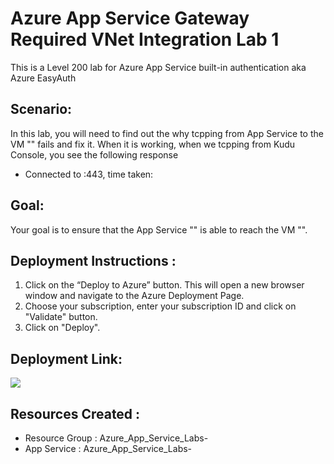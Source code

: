 # Azure App Service Gateway Required VNet Integration  Lab 1

This is a Level 200 lab for Azure App Service built-in authentication aka Azure EasyAuth  

## Scenario:
In this lab, you will need to find out the why tcpping from App Service to the VM "" fails and fix it. 
When it is working, when we tcpping from Kudu Console, you see the following response
- Connected to <private IP of VM>:443, time taken: <time in ms>

## Goal:
Your goal is to ensure that the App Service "" is able to reach the VM "". 

## Deployment Instructions :
1.	Click on the “Deploy to Azure” button. 
   This will open a new browser window and navigate to the Azure Deployment Page. <br>
2.	Choose your subscription, enter your subscription ID and click on "Validate" button. <br>
3.	Click on "Deploy". <br>

## Deployment Link:
<a href="https://raw.githubusercontent.com/vijaysaayi/Azure-App-Service-Labs/main/Config/VNet%20Integration/Gateway%20Required/template.json" target="_blank">
    <img src="https://azurecomcdn.azureedge.net/mediahandler/acomblog/media/Default/blog/deploybutton.png"/>
</a> 

## Resources Created : 
- Resource  Group  : Azure_App_Service_Labs-<alias>
- App Service      : Azure_App_Service_Labs-<alias>







